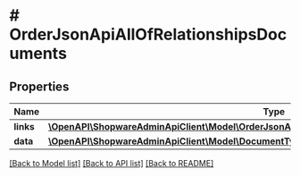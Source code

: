 # # OrderJsonApiAllOfRelationshipsDocuments

## Properties

Name | Type | Description | Notes
------------ | ------------- | ------------- | -------------
**links** | [**\OpenAPI\ShopwareAdminApiClient\Model\OrderJsonApiAllOfRelationshipsDocumentsLinks**](OrderJsonApiAllOfRelationshipsDocumentsLinks.md) |  | [optional]
**data** | [**\OpenAPI\ShopwareAdminApiClient\Model\DocumentTypeJsonApiAllOfRelationshipsDocumentsData[]**](DocumentTypeJsonApiAllOfRelationshipsDocumentsData.md) |  | [optional]

[[Back to Model list]](../../README.md#models) [[Back to API list]](../../README.md#endpoints) [[Back to README]](../../README.md)
